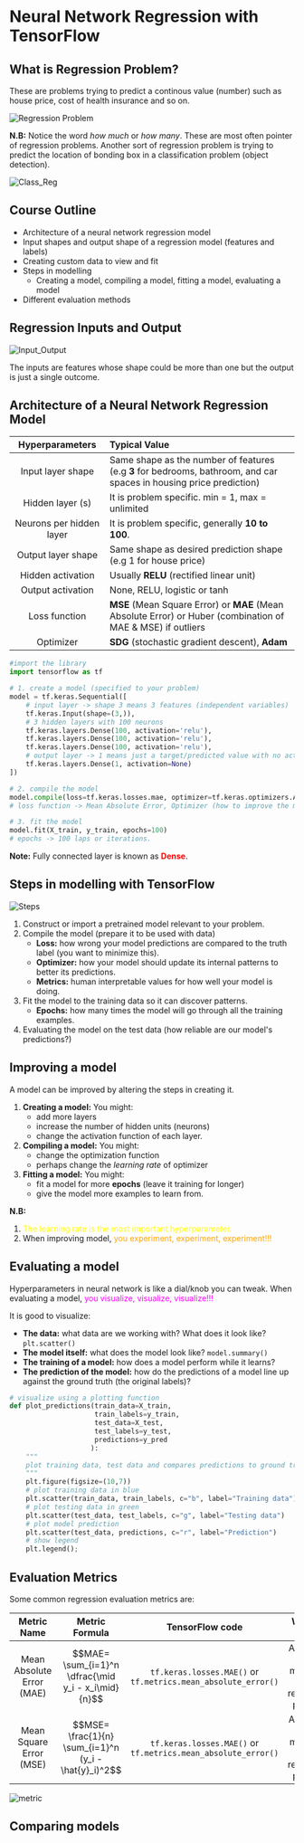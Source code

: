 # Neural Network Regression with TensorFlow

## What is Regression Problem?
These are problems trying to predict a continous value (number) such as house price, cost of health insurance and so on.

![Regression Problem](./images/reg_prob.JPG)

**N.B:** Notice the word *how much* or *how many*. These are most often pointer of regression problems. Another sort of regression problem is trying to predict the location of bonding box in a classification problem (object detection).

![Class_Reg](./images/bb.JPG)

## Course Outline
- Architecture of a neural network regression model
- Input shapes and output shape of a regression model (features and labels)
- Creating custom data to view and fit
- Steps in modelling
    - Creating a model, compiling a model, fitting a model, evaluating a model
- Different evaluation methods

## Regression Inputs and Output

![Input_Output](./images/input_output.JPG)

The inputs are features whose shape could be more than one but the output is just a single outcome.

## Architecture of a Neural Network Regression Model

|Hyperparameters| Typical Value|
|:--------------:|:-------------|
|Input layer shape|Same shape as the number of features (e.g **3** for bedrooms, bathroom, and car spaces in housing price prediction)|
|Hidden layer (s)|It is problem specific. min = 1, max = unlimited|
|Neurons per hidden layer|It is problem specific, generally **10 to 100**.|
|Output layer shape|Same shape as desired prediction shape (e.g 1 for house price)|
|Hidden activation|Usually **RELU** (rectified linear unit)|
|Output activation|None, RELU, logistic or tanh|
|Loss function|**MSE** (Mean Square Error) or **MAE** (Mean Absolute Error) or Huber (combination of MAE & MSE) if outliers|
|Optimizer|**SDG** (stochastic gradient descent), **Adam**|

```py
#import the library
import tensorflow as tf

# 1. create a model (specified to your problem)
model = tf.keras.Sequential([
    # input layer -> shape 3 means 3 features (independent variables)
    tf.keras.Input(shape=(3,)),
    # 3 hidden layers with 100 neurons
    tf.keras.layers.Dense(100, activation='relu'),
    tf.keras.layers.Dense(100, activation='relu'),
    tf.keras.layers.Dense(100, activation='relu'),
    # output layer -> 1 means just a target/predicted value with no activation
    tf.keras.layers.Dense(1, activation=None)
])

# 2. compile the model
model.compile(loss=tf.keras.losses.mae, optimizer=tf.keras.optimizers.Adam(lr=0.001),metrics=['mae'])
# loss function -> Mean Absolute Error, Optimizer (how to improve the model to decrease loss) -> Adam, Learning rate (lr) -> 0.001.

# 3. fit the model
model.fit(X_train, y_train, epochs=100)
# epochs -> 100 laps or iterations.
```

**Note:** Fully connected layer is known as <span style="color:red;font-weight:bolder">Dense</span>.

## Steps in modelling with TensorFlow

![Steps](./images/steps.JPG)

1. Construct or import a pretrained model relevant to your problem.
2. Compile the model (prepare it to be used with data)
    - **Loss:** how wrong your model predictions are compared to the truth label (you want to minimize this).
    - **Optimizer:** how your model should update its internal patterns to better its predictions.
    - **Metrics:** human interpretable values for how well your model is doing.
3. Fit the model to the training data so it can discover patterns.
    - **Epochs:** how many times the model will go through all the training examples.
4. Evaluating the model on the test data (how reliable are our model's predictions?)

## Improving a model
A model can be improved by altering the steps in creating it. 
1. **Creating a model:** You might:
    - add more layers
    - increase the number of hidden units (neurons)
    - change the activation function of each layer.
2. **Compiling a model:** You might:
    - change the optimization function
    - perhaps change the *learning rate* of optimizer
3. **Fitting a model:** You might:
    - fit a model for more **epochs** (leave it training for longer)
    - give the model more examples to learn from.


**N.B:** 

1. <span style="color:yellow">The learning rate is the most important hyperparameter.</span>
2. When improving model, <span style="color:orange">you experiment, experiment, experiment!!!</span>

## Evaluating a model

Hyperparameters in neural network is like a dial/knob you can tweak. When evaluating a model, <span style="color:magenta">you visualize, visualize, visualize!!!</span>

It is good to visualize:
- **The data:** what data are we working with? What does it look like? `plt.scatter()`
- **The model itself:** what does the model look like? `model.summary()`
- **The training of a model:** how does a model perform while it learns?
- **The prediction of the model:** how do the predictions of a model line up against the ground truth (the original labels)?

```py
# visualize using a plotting function
def plot_predictions(train_data=X_train,
                     train_labels=y_train,
                     test_data=X_test,
                     test_labels=y_test,
                     predictions=y_pred
                    ):
    """
    plot training data, test data and compares predictions to ground truth
    """
    plt.figure(figsize=(10,7))
    # plot training data in blue
    plt.scatter(train_data, train_labels, c="b", label="Training data")
    # plot testing data in green
    plt.scatter(test_data, test_labels, c="g", label="Testing data")
    # plot model prediction
    plt.scatter(test_data, predictions, c="r", label="Prediction")
    # show legend
    plt.legend();
```

## Evaluation Metrics
Some common regression evaluation metrics are:

|Metric Name|Metric Formula|TensorFlow code|When to use|
|:---------:|:------------:|:-------------:|:-----:|
|Mean Absolute Error (MAE)|$$MAE= \sum_{i=1}^n \dfrac{\mid y_i - x_i\mid}{n}$$|`tf.keras.losses.MAE()` or `tf.metrics.mean_absolute_error()`|As a great starter metric for any regression problem|
|Mean Square Error (MSE)|$$MSE= \frac{1}{n} \sum_{i=1}^n (y_i - \hat{y}_i)^2$$|`tf.keras.losses.MAE()` or `tf.metrics.mean_absolute_error()`|As a great starter metric for any regression problem|

![metric](./images/metric.JPG)

## Comparing models